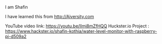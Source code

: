 I am Shafin

I have learned this from http://Aiversity.com

YouTube video link: https://youtu.be/llmj8mZfHQQ
Huckster.io Project : https://www.hackster.io/shafin-kothia/water-level-monitor-with-raspberry-pi-d509a2
